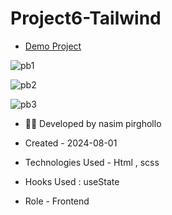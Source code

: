 # Project6-Tailwind
 - [Demo Project](https://nasim1380p.github.io/project5-bootstrap/)

  
![pb1](https://github.com/Nasim1380p/project5-bootstrap/assets/155636802/cc08d7c3-095b-402a-8bd6-6fd778be8fa9)

![pb2](https://github.com/Nasim1380p/project5-bootstrap/assets/155636802/8866bf06-333e-47c8-af0a-692c9b3fa72d)



![pb3](https://github.com/Nasim1380p/project5-bootstrap/assets/155636802/98e96497-42b7-4718-80f9-581d1ce6f27e)
- 👩‍🎓 Developed by nasim pirghollo

- Created - 2024-08-01

- Technologies Used - Html , scss  

- Hooks Used : useState 

- Role - Frontend

